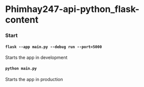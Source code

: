 # Phimhay247-api-python_flask-content


### Start

#### `flask --app main.py --debug run --port=5000`

Starts the app in development 

#### `python main.py`

Starts the app in production
